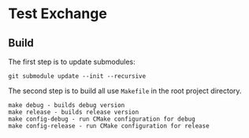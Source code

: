 # Test Exchange

## Build
The first step is to update submodules:
```
git submodule update --init --recursive
```

The second step is to build all use `Makefile` in the root project directory.
```
make debug - builds debug version
make release - builds release version
make config-debug - run CMake configuration for debug
make config-release - run CMake configuration for release
```